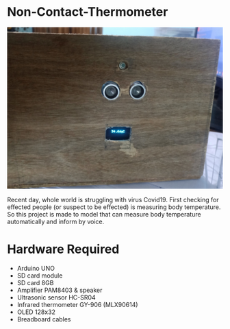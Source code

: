 # Non-Contact-Thermometer

![promo](https://github.com/TauqeerAhmad5201/Non-Contact-Thermometer/blob/main/images/4.jpg?raw=true)

Recent day, whole world is struggling with virus Covid19. First checking for effected people (or suspect to be effected) is measuring body temperature. So this project is made to model that can measure body temperature automatically and inform by voice.

# Hardware Required 

- Arduino UNO
- SD card module
- SD card 8GB 
- Amplifier PAM8403 & speaker
- Ultrasonic sensor HC-SR04
- Infrared thermometer GY-906 (MLX90614)
- OLED 128x32
- Breadboard cables
